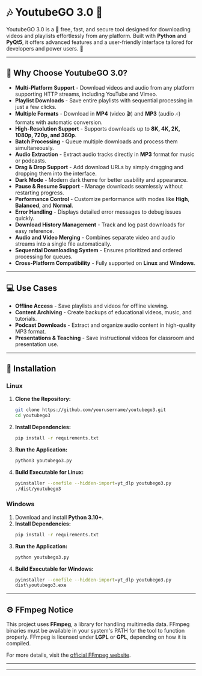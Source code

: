 # 🎶 YoutubeGO 3.0 🎥

YoutubeGO 3.0 is a 🌟 free, fast, and secure tool designed for downloading videos and playlists effortlessly from any platform. Built with **Python** and **PyQt5**, it offers advanced features and a user-friendly interface tailored for developers and power users. 🚀

---

## 🌟 Why Choose YoutubeGO 3.0?

- **Multi-Platform Support** - Download videos and audio from any platform supporting HTTP streams, including YouTube and Vimeo.
- **Playlist Downloads** - Save entire playlists with sequential processing in just a few clicks.
- **Multiple Formats** - Download in **MP4** (video 🎬) and **MP3** (audio 🎶) formats with automatic conversion.
- **High-Resolution Support** - Supports downloads up to **8K, 4K, 2K, 1080p, 720p, and 360p**.
- **Batch Processing** - Queue multiple downloads and process them simultaneously.
- **Audio Extraction** - Extract audio tracks directly in **MP3** format for music or podcasts.
- **Drag & Drop Support** - Add download URLs by simply dragging and dropping them into the interface.
- **Dark Mode** - Modern dark theme for better usability and appearance.
- **Pause & Resume Support** - Manage downloads seamlessly without restarting progress.
- **Performance Control** - Customize performance with modes like **High**, **Balanced**, and **Normal**.
- **Error Handling** - Displays detailed error messages to debug issues quickly.
- **Download History Management** - Track and log past downloads for easy reference.
- **Audio and Video Merging** - Combines separate video and audio streams into a single file automatically.
- **Sequential Downloading System** - Ensures prioritized and ordered processing for queues.
- **Cross-Platform Compatibility** - Fully supported on **Linux** and **Windows**.

---

## 💻 Use Cases

- **Offline Access** - Save playlists and videos for offline viewing.
- **Content Archiving** - Create backups of educational videos, music, and tutorials.
- **Podcast Downloads** - Extract and organize audio content in high-quality MP3 format.
- **Presentations & Teaching** - Save instructional videos for classroom and presentation use.

---

## 🔧 Installation

### Linux

1. **Clone the Repository:**

   ```bash
   git clone https://github.com/yourusername/youtubego3.git
   cd youtubego3
   ```

2. **Install Dependencies:**

   ```bash
   pip install -r requirements.txt
   ```

3. **Run the Application:**

   ```bash
   python3 youtubego3.py
   ```

4. **Build Executable for Linux:**

   ```bash
   pyinstaller --onefile --hidden-import=yt_dlp youtubego3.py
   ./dist/youtubego3
   ```

### Windows

1. Download and install **Python 3.10+**.
2. **Install Dependencies:**
   ```bash
   pip install -r requirements.txt
   ```
3. **Run the Application:**
   ```bash
   python youtubego3.py
   ```
4. **Build Executable for Windows:**
   ```bash
   pyinstaller --onefile --hidden-import=yt_dlp youtubego3.py
   dist\youtubego3.exe
   ```

---

## ⚙️ FFmpeg Notice

This project uses **FFmpeg**, a library for handling multimedia data. FFmpeg binaries must be available in your system's PATH for the tool to function properly. FFmpeg is licensed under **LGPL** or **GPL**, depending on how it is compiled.

For more details, visit the [official FFmpeg website](https://ffmpeg.org).

---



---

